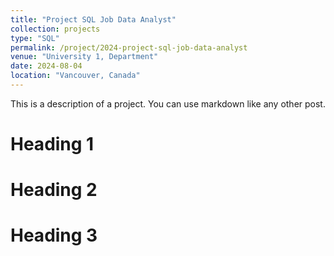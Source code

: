 ```yaml
---
title: "Project SQL Job Data Analyst"
collection: projects
type: "SQL"
permalink: /project/2024-project-sql-job-data-analyst
venue: "University 1, Department"
date: 2024-08-04
location: "Vancouver, Canada"
---
```


This is a description of a project. You can use markdown like any other post.

Heading 1
======

Heading 2
======

Heading 3
======